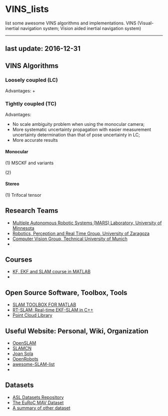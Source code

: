 # VINS_lists
list some awesome VINS algorithms and implementations. VINS (Visual-inertial navigation system; Vision aided inertial navigation system)

---
last update: 2016-12-31 
---

## VINS Algorithms

### Loosely coupled (LC)
Advantages:
+

### Tightly coupled (TC)
Advantages:
+ No scale ambiguity problem when using the monocular camera;
+ More systematic uncertainty propagation with easier measurement uncertainty determination than that of pose uncertainty in LC;
+ More accurate results


#### Monocular
(1) MSCKF and variants

(2) 

#### Stereo 
(1) Trifocal tensor


## Research Teams
+ [Multiple Autonomous Robotic Systems (MARS) Laboratory, University of Minnesota](http://mars.cs.umn.edu/index.php)
+ [Robotics, Perception and Real Time Group, University of Zaragoza](http://robots.unizar.es/)
+ [Computer Vision Group, Technical University of Munich](https://vision.in.tum.de/research/vslam)
+

## Courses
+ [KF, EKF and SLAM course in MATLAB](http://www.iri.upc.edu/people/jsola/JoanSola/eng/course.html)
+ 

## Open Source Software, Toolbox, Tools
+ [SLAM TOOLBOX FOR MATLAB](http://www.iri.upc.edu/people/jsola/JoanSola/eng/toolbox.html)
+ [RT-SLAM: Real-time EKF-SLAM in C++](https://www.openrobots.org/wiki/rtslam/)
+ [Point Cloud Library](http://pointclouds.org/)

## Useful Website: Personal, Wiki, Organization
+ [OpenSLAM](https://openslam.org/)
+ [SLAMCN](http://www.slamcn.org/index.php/%E9%A6%96%E9%A1%B5)
+ [Joan Sola](http://www.joansola.eu)
+ [OpenRobots](https://www.openrobots.org/wiki)
+ [awesome-SLAM-list](https://github.com/OpenSLAM/awesome-SLAM-list)
+ 


## Datasets
+ [ASL Datasets Repository](http://projects.asl.ethz.ch/datasets/doku.php)
+ [The EuRoC MAV Dataset](http://projects.asl.ethz.ch/datasets/doku.php?id=kmavvisualinertialdatasets)
+ [A summary of other dataset](http://projects.asl.ethz.ch/datasets/doku.php?id=related_links)
